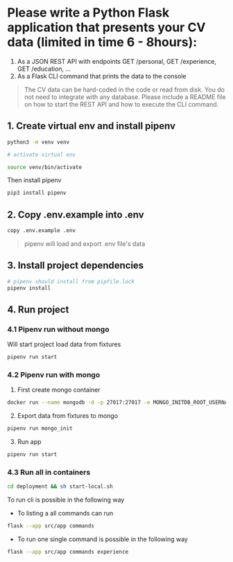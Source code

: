# Please write a Python Flask application that presents your CV data (limited in time 6 - 8hours):
1. As a JSON REST API with endpoints GET /personal, GET /experience, GET /education, ...
2. As a Flask CLI command that prints the data to the console

> The CV data can be hard-coded in the code or read from disk. You do not need to integrate with any database. Please include a README file on how to start the REST API and how to execute the CLI command.

## 1. Create virtual env and install pipenv
```sh
python3 -m venv venv

# activate virtual env

source venv/bin/activate
```

Then install pipenv
```sh
pip3 install pipenv
```

## 2. Copy .env.example into .env
```sh
copy .env.example .env
```
> pipenv will load and export .env file's data

## 3. Install project dependencies
```sh
# pipenv should install from pipfile.lock
pipenv install
```

## 4. Run project
### 4.1 Pipenv run without mongo
Will start project load data from fixtures
```sh
pipenv run start
```

### 4.2 Pipenv run with mongo
1. First create mongo container
```sh
docker run --name mongodb -d -p 27017:27017 -e MONGO_INITDB_ROOT_USERNAME=user -e MONGO_INITDB_ROOT_PASSWORD=pass mongodb/mongodb-community-server:latest
```

2. Export data from fixtures to mongo
```sh
pipenv run mongo_init
```

3. Run app
```sh
pipenv run start
```

### 4.3 Run all in containers
```sh
cd deployment && sh start-local.sh
```

To run cli is possible in the following way
- To listing a all commands can run
```sh
flask --app src/app commands
```

- To run one single command is possible in the following way
```sh
flask --app src/app commands experience
```


